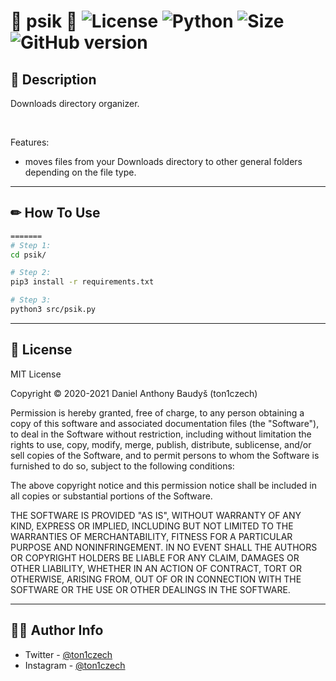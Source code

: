 # 🎂 psik 🎂 ![License](https://img.shields.io/github/license/ton1czech/psik.svg) ![Python](https://badgen.net/badge/Python/3.9.5/blue?) ![Size](https://img.shields.io/github/languages/code-size/ton1czech/psik.svg) ![GitHub version](https://badge.fury.io/gh/ton1czech%2Fpsik.svg)

## 💭 **Description**

Downloads directory organizer.

</br>

Features:

- moves files from your Downloads directory to other general folders depending on the file type.

---

## ✏ **How To Use**

```bash
=======
# Step 1:
cd psik/

# Step 2:
pip3 install -r requirements.txt

# Step 3:
python3 src/psik.py

```

---

## 📎 **License**

MIT License

Copyright © 2020-2021 Daniel Anthony Baudyš (ton1czech)

Permission is hereby granted, free of charge, to any person obtaining a copy of this software and associated documentation files (the "Software"), to deal in the Software without restriction, including without limitation the rights to use, copy, modify, merge, publish, distribute, sublicense, and/or sell copies of the Software, and to permit persons to whom the Software is furnished to do so, subject to the following conditions:

The above copyright notice and this permission notice shall be included in all copies or substantial portions of the Software.

THE SOFTWARE IS PROVIDED "AS IS", WITHOUT WARRANTY OF ANY KIND, EXPRESS OR IMPLIED, INCLUDING BUT NOT LIMITED TO THE WARRANTIES OF MERCHANTABILITY, FITNESS FOR A PARTICULAR PURPOSE AND NONINFRINGEMENT. IN NO EVENT SHALL THE AUTHORS OR COPYRIGHT HOLDERS BE LIABLE FOR ANY CLAIM, DAMAGES OR OTHER LIABILITY, WHETHER IN AN ACTION OF CONTRACT, TORT OR OTHERWISE, ARISING FROM, OUT OF OR IN CONNECTION WITH THE SOFTWARE OR THE USE OR OTHER DEALINGS IN THE SOFTWARE.

---

## 👨‍💻 **Author Info**

- Twitter - [@ton1czech](https://twitter.com/ton1czech)
- Instagram - [@ton1czech](https://instagram.com/ton1czech)
